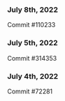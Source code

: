 ### July 8th, 2022

Commit #110233

### July 5th, 2022

Commit #314353


### July 4th, 2022

Commit #72281
